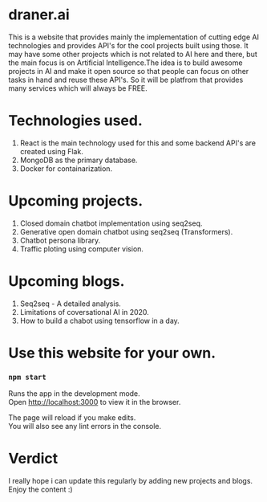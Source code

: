 # draner.ai
This is a website that provides mainly the implementation of cutting edge AI technologies and provides API's for the cool projects built using those. It may have some other projects which is not related to AI here and there, but the main focus is on Artificial Intelligence.The idea is to build awesome projects in AI and make it open source so that people can focus on other tasks in hand and reuse these API's. So it will be platfrom that provides many services which will always be FREE.

# Technologies used.
1. React is the main technology used for this and some backend API's are created using Flak.
2. MongoDB as the primary database.
3. Docker for containarization.

# Upcoming projects.
1. Closed domain chatbot implementation using seq2seq.
2. Generative open domain chatbot using seq2seq (Transformers).
3. Chatbot persona library.
4. Traffic ploting using computer vision.

# Upcoming blogs.
1. Seq2seq - A detailed analysis.
2. Limitations of coversational AI in 2020.
3. How to build a chabot using tensorflow in a day.

# Use this website for your own.
### `npm start`

Runs the app in the development mode.<br />
Open [http://localhost:3000](http://localhost:3000) to view it in the browser.

The page will reload if you make edits.<br />
You will also see any lint errors in the console.

# Verdict
I really hope i can update this regularly by adding new projects and blogs. Enjoy the content :)

